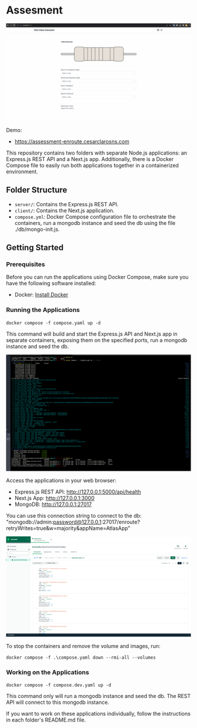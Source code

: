 # Assesment

![App](/media/images/app.gif)

Demo:

- https://assessment-enroute.cesarclarosns.com

This repository contains two folders with separate Node.js applications: an Express.js REST API and a Next.js app. Additionally, there is a Docker Compose file to easily run both applications together in a containerized environment.

## Folder Structure

- `server/`: Contains the Express.js REST API.
- `client/`: Contains the Next.js application.
- `compose.yml`: Docker Compose configuration file to orchestrate the containers, run a mongodb instance and seed the db using the file ./db/mongo-init.js.

## Getting Started

### Prerequisites

Before you can run the applications using Docker Compose, make sure you have the following software installed:

- Docker: [Install Docker](https://docs.docker.com/get-docker/)

### Running the Applications

```
docker compose -f compose.yaml up -d
```

This command will build and start the Express.js API and Next.js app in separate containers, exposing them on the specified ports, run a mongodb instance and seed the db.

![Running app](/media/images/running_app.png)

Access the applications in your web browser:

- Express.js REST API: http://127.0.0.1:5000/api/health
- Next.js App: http://127.0.0.1:3000
- MongoDB: http://127.0.0.1:27017

You can use this connection string to connect to the db: "mongodb://admin:password@127.0.0.1:27017/enroute?retryWrites=true&w=majority&appName=AtlasApp"

![Database](/media/images/db.png)

To stop the containers and remove the volume and images, run:

```
docker compose -f .\compose.yaml down --rmi-all --volumes
```

### Working on the Applications

```
docker compose -f compose.dev.yaml up -d
```

This command only will run a mongodb instance and seed the db. The REST API will connect to this mongodb instance.

If you want to work on these applications individually, follow the instructions in each folder's README.md file.

